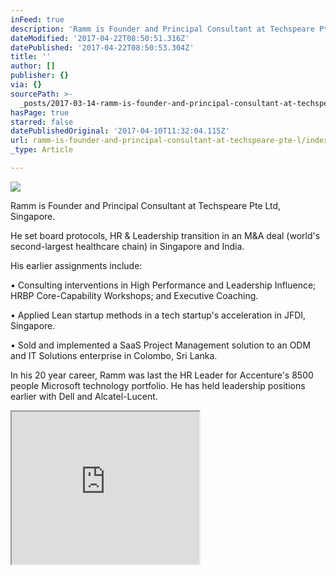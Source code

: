 ```yaml
---
inFeed: true
description: 'Ramm is Founder and Principal Consultant at Techspeare Pte Ltd, Singapore.'
dateModified: '2017-04-22T08:50:51.316Z'
datePublished: '2017-04-22T08:50:53.304Z'
title: ''
author: []
publisher: {}
via: {}
sourcePath: >-
  _posts/2017-03-14-ramm-is-founder-and-principal-consultant-at-techspeare-pte-l.md
hasPage: true
starred: false
datePublishedOriginal: '2017-04-10T11:32:04.115Z'
url: ramm-is-founder-and-principal-consultant-at-techspeare-pte-l/index.html
_type: Article

---
```

![](https://the-grid-user-content.s3-us-west-2.amazonaws.com/42558731-e227-4d39-9b28-824d06ede12f.jpg)

Ramm is Founder and Principal Consultant at Techspeare Pte Ltd, Singapore.

He set board protocols, HR & Leadership transition in an M&A deal (world's second-largest healthcare chain) in Singapore and India.

His earlier assignments include:

• Consulting interventions in High Performance and Leadership Influence; HRBP Core-Capability Workshops; and Executive Coaching.

• Applied Lean startup methods in a tech startup's acceleration in JFDI, Singapore.

• Sold and implemented a SaaS Project Management solution to an ODM and IT Solutions enterprise in Colombo, Sri Lanka.

In his 20 year career, Ramm was last the HR Leader for Accenture's 8500 people Microsoft technology portfolio. He has held leadership positions earlier with Dell and Alcatel-Lucent.

<iframe src="https://the-grid.github.io/ed-userhtml/?g=eJxlU01v2zAMvedXMDo0zmrI2YpgQD82rGgOPSwr1mKXIBg0mY6VOpIh0Um9tf99lOO0ReuDSVok3-MTfR60NzV9GQyLxmoyziZj-DcA2CoPdMaOKSAhuICdsbnbydybgt7G744fH2GxTGFI0lhDY_BIjbcQw627xxy-wtaZHJK-TDsbXIVwdAS9K9F75999SMRVBxisqWskMFZXTc4NaWc0SjEewynzfca5gOEkBR6D5AapdHngTwsQJkdLpmhFCoIBCrOKHnml76PjMSBFJ8c_TXcUSreLtja2i2u1wmhL7hStK4rOWAHLHrBQmpxvGfBZW9yLCwdB3ogenyi8PeuDPs1yj2_eq1bW3pGjtkYZqjiwVlWVKL9qNjxPGKdgZWNDyRIxVsok6iaUiY3uvudTNE_pix6ycH6mdJm8J0kLXDLy8yR80lV3jSun8tej0aEqDoBMJAWXgtmjImee4JRjdr4rKqVGUyUWd3ClCHn8DBj2Qyx0nJI73U0ktUc-n1UYo0Tst1WMO4UBnIxScL4gfKBsrbaqz-A2UoXW6n4DHHdyIThvViaqKZR1tt24JnSpwcdEURLV4TTL1qFfZF7MTdbvWCbgmPkfg-g8ip5cx_qOi31Ne4XUcw6X7Z1azdUGX9gvJst4UbXynDB3OfK6BvR0iXwXmLBsthf6bPCU8KsjI2_n1zc3s7vfv2Y_b69_zBlvNJEn8uPokBCvJBkp-2lqp9vP-u-0HnHxedb_4_8BXCo23g" height="244" style=""></iframe>